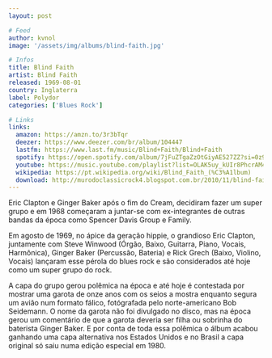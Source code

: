 ```yaml
---
layout: post

# Feed
author: kvnol
image: '/assets/img/albums/blind-faith.jpg'

# Infos
title: Blind Faith
artist: Blind Faith
released: 1969-08-01
country: Inglaterra
label: Polydor
categories: ['Blues Rock']

# Links
links:
  amazon: https://amzn.to/3r3bTqr
  deezer: https://www.deezer.com/br/album/104447
  lastfm: https://www.last.fm/music/Blind+Faith/Blind+Faith
  spotify: https://open.spotify.com/album/7jFuZTgaZzOtGiyAE527ZZ?si=0z960FI_QHOLsx0JfWpONQ
  youtube: https://music.youtube.com/playlist?list=OLAK5uy_kUIr8PhcrAM49vO_vtT1omGF1K7NCmfoE
  wikipedia: https://pt.wikipedia.org/wiki/Blind_Faith_(%C3%A1lbum)
  download: http://murodoclassicrock4.blogspot.com.br/2010/11/blind-faith-discografia.html
---
```


Eric Clapton e Ginger Baker após o fim do Cream, decidiram fazer um super grupo e em 1968 começaram a juntar-se com ex-integrantes de outras bandas da época como Spencer Davis Group e Family.

Em agosto de 1969, no ápice da geração hippie, o grandioso Eric Clapton, juntamente com Steve Winwood (Órgão, Baixo, Guitarra, Piano, Vocais, Harmônica), Ginger Baker (Percussão, Bateria) e Rick Grech (Baixo, Violino, Vocais) lançaram esse pérola do blues rock e são considerados até hoje como um super grupo do rock.

A capa do grupo gerou polêmica na época e até hoje é contestada por mostrar uma garota de onze anos com os seios a mostra enquanto segura um avião num formato fálico, fotógrafada pelo norte-americano Bob Seidemann. O nome da garota não foi divulgado no disco, mas na época gerou um comentário de que a garota deveria ser filha ou sobrinha do baterista Ginger Baker. E por conta de toda essa polêmica o álbum acabou ganhando uma capa alternativa nos Estados Unidos e no Brasil a capa original só saiu numa edição especial em 1980.
